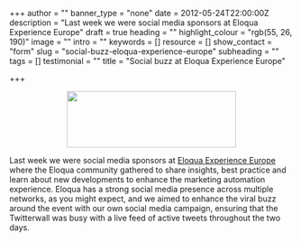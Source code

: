 +++
author = ""
banner_type = "none"
date = 2012-05-24T22:00:00Z
description = "Last week we were social media sponsors at Eloqua Experience Europe"
draft = true
heading = ""
highlight_colour = "rgb(55, 26, 190)"
image = ""
intro = ""
keywords = []
resource = []
show_contact = "form"
slug = "social-buzz-eloqua-experience-europe"
subheading = ""
tags = []
testimonial = ""
title = "Social buzz at Eloqua Experience Europe"

+++
<p><img style="display: block; margin-left: auto; margin-right: auto;" src="https://crmtdigital.com/sites/default/files/Eloqua-Experience-Europe-2012-banner-300x100.gif" alt="" width="300" height="100"></p>

Last week we were social media sponsors at [Eloqua Experience Europe](http://www.eloquaexperience.com/europe/) where the Eloqua community gathered to share insights, best practice and learn about new developments to enhance the marketing automation experience. Eloqua has a strong social media presence across multiple networks, as you might expect, and we aimed to enhance the viral buzz around the event with our own social media campaign, ensuring that the Twitterwall was busy with a live feed of active tweets throughout the two days.